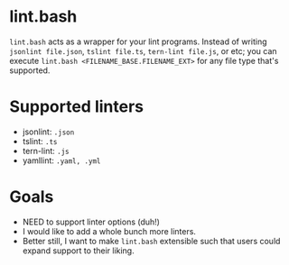 lint.bash
=========

`lint.bash` acts as a wrapper for your lint programs. Instead of writing `jsonlint file.json`, `tslint file.ts`, `tern-lint file.js`, or etc; you can execute `lint.bash <FILENAME_BASE.FILENAME_EXT>` for any file type that's supported.


# Supported linters
* jsonlint: `.json`
* tslint: `.ts`
* tern-lint: `.js`
* yamllint: `.yaml, .yml`

# Goals
* NEED to support linter options (duh!)
* I would like to add a whole bunch more linters.
* Better still, I want to make `lint.bash` extensible such that users could expand support to their liking.
